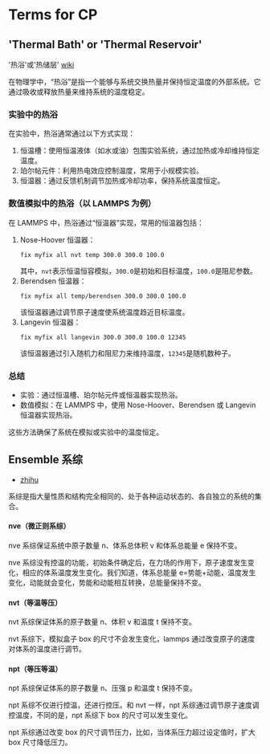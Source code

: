 # Terms for CP

## 'Thermal Bath' or 'Thermal Reservoir'

'热浴'或'热储层' [wiki](https://en.wikipedia.org/wiki/Thermal_reservoir)

在物理学中，“热浴”是指一个能够与系统交换热量并保持恒定温度的外部系统。它通过吸收或释放热量来维持系统的温度稳定。

### 实验中的热浴

在实验中，热浴通常通过以下方式实现：

1. 恒温槽：使用恒温液体（如水或油）包围实验系统，通过加热或冷却维持恒定温度。
2. 珀尔帖元件：利用热电效应控制温度，常用于小规模实验。
3. 恒温器：通过反馈机制调节加热或冷却功率，保持系统温度恒定。

### 数值模拟中的热浴（以 LAMMPS 为例）

在 LAMMPS 中，热浴通过“恒温器”实现，常用的恒温器包括：

1. Nose-Hoover 恒温器：
   ```lammps
   fix myfix all nvt temp 300.0 300.0 100.0
   ```
   其中，`nvt`表示恒温恒容模拟，`300.0`是初始和目标温度，`100.0`是阻尼参数。
2. Berendsen 恒温器：
   ```lammps
   fix myfix all temp/berendsen 300.0 300.0 100.0
   ```
   该恒温器通过调节原子速度使系统温度趋近目标温度。
3. Langevin 恒温器：
   ```lammps
   fix myfix all langevin 300.0 300.0 100.0 12345
   ```
   该恒温器通过引入随机力和阻尼力来维持温度，`12345`是随机数种子。

### 总结

- 实验：通过恒温槽、珀尔帖元件或恒温器实现热浴。
- 数值模拟：在 LAMMPS 中，使用 Nose-Hoover、Berendsen 或 Langevin 恒温器实现热浴。

这些方法确保了系统在模拟或实验中的温度恒定。


## Ensemble 系综

- [zhihu](https://zhuanlan.zhihu.com/p/350907022)

系综是指大量性质和结构完全相同的、处于各种运动状态的、各自独立的系统的集合。

#### nve（微正则系综）

nve 系综保证系统中原子数量 n、体系总体积 v 和体系总能量 e 保持不变。

nve 系综没有控温的功能，初始条件确定后，在力场的作用下，原子速度发生变化，相应的体系温度发生变化。我们知道，体系总能量 e=势能+动能，温度发生变化，动能就会变化，势能和动能相互转换，总能量保持不变。

#### nvt（等温等压）

nvt 系综保证体系的原子数量 n、体积 v 和温度 t 保持不变。

nvt 系综下，模拟盒子 box 的尺寸不会发生变化，lammps 通过改变原子的速度对体系的温度进行调节。

#### npt（等压等温）

npt 系综保证体系的原子数量 n、压强 p 和温度 t 保持不变。

npt 系综不仅进行控温，还进行控压。和 nvt 一样，npt 系综通过调节原子速度调控温度，不同的是，npt 系综下 box 的尺寸可以发生变化。

npt 系综通过改变 box 的尺寸调节压力，比如，当体系压力超过设定值时，扩大 box 尺寸降低压力。
